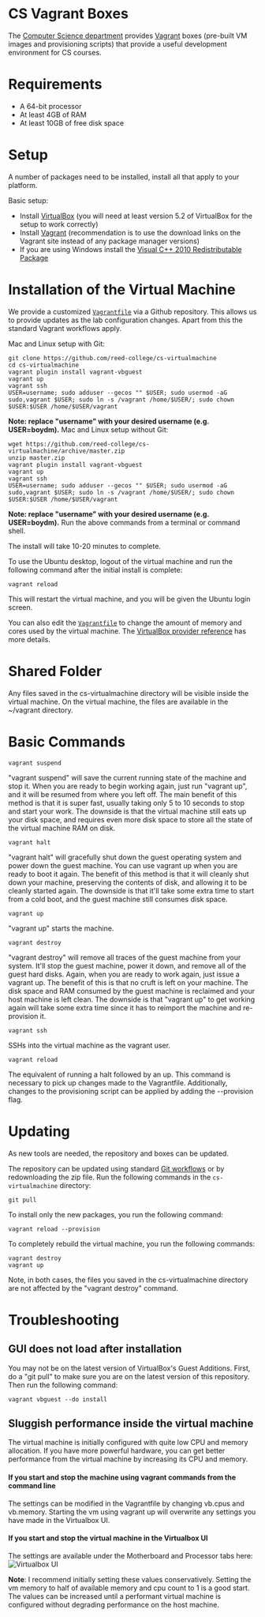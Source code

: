 # CS Vagrant Boxes

The [Computer Science department](http://www.reed.edu/computer-science/) provides [Vagrant](https://www.vagrantup.com) boxes (pre-built VM images and provisioning scripts) that provide a useful development environment for CS courses.

# Requirements

*   A 64-bit processor
*   At least 4GB of RAM
*   At least 10GB of free disk space

# Setup

A number of packages need to be installed, install all that apply to your platform.

Basic setup:

*   Install [VirtualBox](https://www.virtualbox.org) (you will need at least version 5.2 of VirtualBox for the setup to work correctly)
*   Install [Vagrant](https://www.vagrantup.com/downloads.html) (recommendation is to use the download links on the Vagrant site instead of any package manager versions)
*   If you are using Windows install the [Visual C++ 2010 Redistributable Package](http://www.microsoft.com/en-us/download/details.aspx?id=8328)

# Installation of the Virtual Machine

We provide a customized [`Vagrantfile`](https://www.vagrantup.com/docs/vagrantfile/) via a Github repository. This allows us to provide updates as the lab configuration changes. Apart from this the standard Vagrant workflows apply.

Mac and Linux setup with Git:

    git clone https://github.com/reed-college/cs-virtualmachine
    cd cs-virtualmachine
    vagrant plugin install vagrant-vbguest
    vagrant up
    vagrant ssh
    USER=username; sudo adduser --gecos "" $USER; sudo usermod -aG sudo,vagrant $USER; sudo ln -s /vagrant /home/$USER/; sudo chown $USER:$USER /home/$USER/vagrant

**Note: replace "username" with your desired username (e.g. USER=boydm).** Mac and Linux setup without Git:

    wget https://github.com/reed-college/cs-virtualmachine/archive/master.zip
    unzip master.zip
    vagrant plugin install vagrant-vbguest
    vagrant up
    vagrant ssh
    USER=username; sudo adduser --gecos "" $USER; sudo usermod -aG sudo,vagrant $USER; sudo ln -s /vagrant /home/$USER/; sudo chown $USER:$USER /home/$USER/vagrant

**Note: replace "username" with your desired username (e.g. USER=boydm).** Run the above commands from a terminal or command shell.

The install will take 10-20 minutes to complete.

To use the Ubuntu desktop, logout of the virtual machine and run the following command after the initial install is complete:
    
    vagrant reload

This will restart the virtual machine, and you will be given the Ubuntu login screen.

You can also edit the [`Vagrantfile`](https://www.vagrantup.com/docs/vagrantfile/) to change the amount of memory and cores used by the virtual machine. The [VirtualBox provider reference](https://www.vagrantup.com/docs/virtualbox/configuration.html) has more details.

# Shared Folder

Any files saved in the cs-virtualmachine directory will be visible inside the virtual machine. On the virtual machine, the files are available in the ~/vagrant directory.

# Basic Commands

    vagrant suspend
"vagrant suspend" will save the current running state of the machine and stop it. When you are ready to begin working again, just run "vagrant up", and it will be resumed from where you left off. The main benefit of this method is that it is super fast, usually taking only 5 to 10 seconds to stop and start your work. The downside is that the virtual machine still eats up your disk space, and requires even more disk space to store all the state of the virtual machine RAM on disk.

    vagrant halt
"vagrant halt" will gracefully shut down the guest operating system and power down the guest machine. You can use vagrant up when you are ready to boot it again. The benefit of this method is that it will cleanly shut down your machine, preserving the contents of disk, and allowing it to be cleanly started again. The downside is that it'll take some extra time to start from a cold boot, and the guest machine still consumes disk space.

    vagrant up
"vagrant up" starts the machine.

    vagrant destroy
"vagrant destroy" will remove all traces of the guest machine from your system. It'll stop the guest machine, power it down, and remove all of the guest hard disks. Again, when you are ready to work again, just issue a vagrant up. The benefit of this is that no cruft is left on your machine. The disk space and RAM consumed by the guest machine is reclaimed and your host machine is left clean. The downside is that "vagrant up" to get working again will take some extra time since it has to reimport the machine and re-provision it.

    vagrant ssh
SSHs into the virtual machine as the vagrant user. 

    vagrant reload
The equivalent of running a halt followed by an up. This command is necessary to pick up changes made to the Vagrantfile. Additionally, changes to the provisioning script can be applied by adding the --provision flag.
 
# Updating

As new tools are needed, the repository and boxes can be updated.

The repository can be updated using standard [Git workflows](https://help.github.com/articles/fetching-a-remote) or by redownloading the zip file. Run the following commands in the `cs-virtualmachine` directory:

    git pull

To install only the new packages, you run the following command:

    vagrant reload --provision

To completely rebuild the virtual machine, you run the following commands:

    vagrant destroy
    vagrant up
    
Note, in both cases, the files you saved in the cs-virtualmachine directory are not affected by the "vagrant destroy" command.

# Troubleshooting


## GUI does not load after installation
You may not be on the latest version of VirtualBox's Guest Additions. First, do a "git pull" to make sure you are on the latest version of this repository. Then run the following command:

    vagrant vbguest --do install
    

## Sluggish performance inside the virtual machine
The virtual machine is initially configured with quite low CPU and memory allocation. If you have more powerful hardware, you can get better performance from the virtual machine by increasing its CPU and memory.

#### If you start and stop the machine using vagrant commands from the command line ####

The settings can be modified in the Vagrantfile by changing vb.cpus and vb.memory. Starting the vm using vagrant up will overwrite any settings you have made in the Virtualbox UI.


#### If you start and stop the virtual machine in the Virtualbox UI ####

The settings are available under the Motherboard and Processor tabs here:
![Virtualbox UI](https://www.evernote.com/shard/s258/sh/052a89bf-0343-424c-9b95-7fa03cc7c3de/db4f4ffcb3159fca/res/a39cec16-6e56-4336-a722-ccff5ee724f0/skitch.png?resizeSmall&width=832)

**Note**: I recommend initially setting these values conservatively. Setting the vm memory to half of available memory and cpu count to 1 is a good start. The values can be increased until a performant virtual machine is configured without degrading performance on the host machine.
    
    


